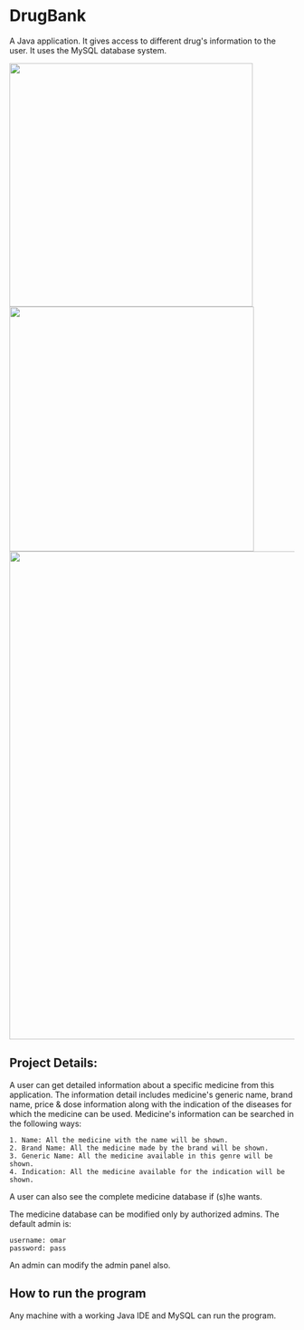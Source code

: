 # DrugBank
A Java application. It gives access to different drug's information to the user. It uses the MySQL database system.

<img src = "https://user-images.githubusercontent.com/52358417/82413531-5846de00-9a97-11ea-8b7d-d9ed574454c8.png" width ="430" /> <img src = "https://user-images.githubusercontent.com/52358417/79293882-8fedc380-7ef6-11ea-855c-ae5068b29243.png" width ="432" />
<img src = "https://user-images.githubusercontent.com/52358417/82413536-5a10a180-9a97-11ea-9b9b-ba51dad5d243.png" width ="862" />

## Project Details:
A user can get detailed information about a specific medicine from this application. The information detail includes medicine's generic name, brand name, price & dose information along with the indication of the diseases for which the medicine can be used. Medicine's information can be searched in the following ways:

    1. Name: All the medicine with the name will be shown.
    2. Brand Name: All the medicine made by the brand will be shown.
    3. Generic Name: All the medicine available in this genre will be shown.
    4. Indication: All the medicine available for the indication will be shown.
    
A user can also see the complete medicine database if (s)he wants. 

The medicine database can be modified only by authorized admins. The default admin is:
    
    username: omar
    password: pass
    
An admin can modify the admin panel also.
    
## How to run the program
Any machine with a working Java IDE and MySQL can run the program.
